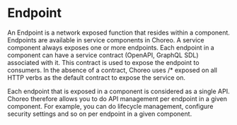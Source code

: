 ﻿# Endpoint

An Endpoint is a network exposed function that resides within a component. Endpoints are available in service components in Choreo. A service component always exposes one or more endpoints. Each endpoint in a component can have a service contract (OpenAPI, GraphQL SDL) associated with it. This contract is used to expose the endpoint to consumers. In the absence of a contract, Choreo uses /* exposed on all HTTP verbs as the default contract to expose the service on.

Each endpoint that is exposed in a component is considered as a single API. Choreo therefore allows you to do API management per endpoint in a given component. For example, you can do lifecycle management, configure security settings and so on per endpoint in a given component.


